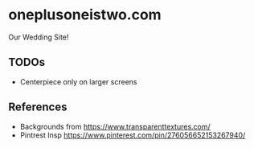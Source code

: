 # oneplusoneistwo.com
Our Wedding Site!

## TODOs
- Centerpiece only on larger screens


## References
- Backgrounds from https://www.transparenttextures.com/
- Pintrest Insp https://www.pinterest.com/pin/276056652153267940/
